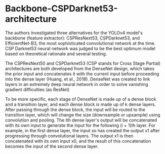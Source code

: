 # Backbone-CSPDarknet53-architecture

The authors investigated three alternatives for the YOLOv4 model's backbone (feature extractor): CSPResNext53, CSPDarknet53, and EfficientNet-B3, the most sophisticated convolutional network at the time.
CSP Darknet53 neural network was judged to be the best optimum model based on theoretical rationale and several testing.


The CSPResNext50 and CSPDarknet53 (CSP stands for Cross Stage Partial) architectures are both developed from the DenseNet design, which takes the prior input and concatenates it with the current input before proceeding into the dense layer (Huang, et al., 2018).
DenseNet was created to link layers in an extremely deep neural network in order to solve vanishing gradient difficulties (as ResNet)


To be more specific, each stage of DenseNet is made up of a dense block and a transition layer, and each dense block is made up of k dense layers.
After passing through the dense block, the input will be routed to the transition layer, which will change the size (downsample or upsample) using convolution and pooling.
The ith dense layer's output will be concatenated with its own input to generate the input for the following (i + 1)th layer.
For example, in the first dense layer, the input xo has created the output x1 after progressing through convolutional layers.
The output x1 is then concatenated with its own input x0, and the result of this concatenation becomes the input of the second dense layer. 
